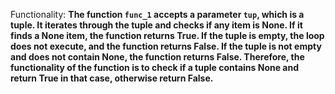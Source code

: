 Functionality: **The function `func_1` accepts a parameter `tup`, which is a tuple. It iterates through the tuple and checks if any item is None. If it finds a None item, the function returns True. If the tuple is empty, the loop does not execute, and the function returns False. If the tuple is not empty and does not contain None, the function returns False. Therefore, the functionality of the function is to check if a tuple contains None and return True in that case, otherwise return False.**